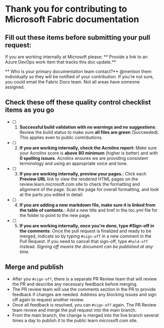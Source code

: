 # Thank you for contributing to Microsoft Fabric documentation

## Fill out these items before submitting your pull request:

If you are working internally at Microsoft please: 
** Provide a link to an Azure DevOps work item that tracks this doc update.**
>

** Who is your primary documentation team contact?** \@mention them individually so they will be notified of your contribution. If you're not sure, you could email the Fabric Docs team. Not all areas have someone assigned.
>

## Check these off these quality control checklist items as you go

- [ ] 1. **Successful build validation  with no warnings and no suggestions**: Review the build status to make sure **all files are green** (Succeeded). This applies even to public contributions.

- [ ] 2. **If you are working internally, check the Acrolinx report:** Make sure your Acrolinx score is **above 80 minimum** (higher is better) and with **0 spelling issues**. Acrolinx ensures we are providing consistent terminology and using an appropriate voice and tone.

- [ ] 3. **If you are working internally, preview your pages.**: Click each **Preview URL** link to view the rendered HTML pages on the review.learn.microsoft.com site to check the formatting and alignment of the page. Scan the page for overall formatting, and look at the parts you edited in detail.

- [ ] 4. **If you are adding a new markdown file, make sure it is linked from the table of contents.**: Add a new title and href in the toc.yml file for the folder to point to the new page.

- [ ] 5. **If you are working internally, once you're done, type #Sign-off in the comments**: Once the pull request is finalized and ready to be merged, indicate so by typing `#sign-off` in a new comment in the Pull Request. If you need to cancel that sign-off, type `#hold-off` instead. *Signing off means the document can be published at any time.*


## Merge and publish
- After you `#sign-off`, there is a separate PR Review team that will review the PR and describe any necessary feedback before merging. 
- The PR review team will use the comments section in the PR to provide feedback if changes are needed. Address any blocking issues and sign off again to request another review.
- Once all feedback is resolved, you can `#sign-off` again. The PR Review team review and  merge the pull request into the main branch.
- From the main branch, the change is merged into the live branch several times a day to publish it to the public learn.microsoft.com site.
